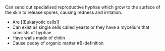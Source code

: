 Can send out specialised reproductive hyphae which grow to the surface of the skin to release spores, causing redness and irritation.
- Are [[Eukaryotic cells]] 
- Can exist as single sells called yeasts or they have a mycelium that consists of hyphae
- Have walls made of chitin
- Cause decay of organic matter
#B-definition 